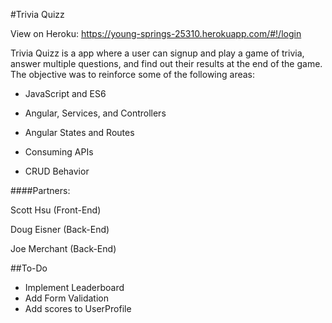 #Trivia Quizz

View on Heroku: https://young-springs-25310.herokuapp.com/#!/login

Trivia Quizz is a app where a user can signup and play a game of trivia, answer multiple questions, and find out their results at the end of the game. The objective was to reinforce some of the following areas:

- JavaScript and ES6

- Angular, Services, and Controllers

- Angular States and Routes

- Consuming APIs

- CRUD Behavior

####Partners: 

Scott Hsu (Front-End)

Doug Eisner (Back-End)

Joe Merchant (Back-End)

##To-Do

- Implement Leaderboard
- Add Form Validation
- Add scores to UserProfile


